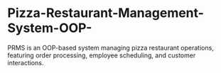 # Pizza-Restaurant-Management-System-OOP-

PRMS is an OOP-based system managing pizza restaurant operations, featuring order processing, employee scheduling, and customer interactions.
